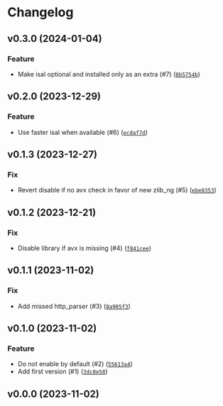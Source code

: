 # Changelog

## v0.3.0 (2024-01-04)

### Feature

- Make isal optional and installed only as an extra (#7) ([`0b5754b`](https://github.com/bdraco/aiohttp-zlib-ng/commit/0b5754b7a3a151b20d252e32c8ddc77a1c6b09d5))

## v0.2.0 (2023-12-29)

### Feature

- Use faster isal when available (#6) ([`ecdaf7d`](https://github.com/bdraco/aiohttp-zlib-ng/commit/ecdaf7d37a94c14cf9ef405bd531ec1d767a9bcb))

## v0.1.3 (2023-12-27)

### Fix

- Revert disable if no avx check in favor of new zlib_ng (#5) ([`ebe8353`](https://github.com/bdraco/aiohttp-zlib-ng/commit/ebe8353221d8dca0ba03400b39b06a15b614d81a))

## v0.1.2 (2023-12-21)

### Fix

- Disable library if avx is missing (#4) ([`f841cee`](https://github.com/bdraco/aiohttp-zlib-ng/commit/f841ceee40b7f23a97e38978af878ae499163ad3))

## v0.1.1 (2023-11-02)

### Fix

- Add missed http_parser (#3) ([`8a905f3`](https://github.com/bdraco/aiohttp-zlib-ng/commit/8a905f33300e8b684724217bf0d53f5241e99bad))

## v0.1.0 (2023-11-02)

### Feature

- Do not enable by default (#2) ([`55613a4`](https://github.com/bdraco/aiohttp-zlib-ng/commit/55613a4bb8aac5cea67c09961736eebeade6ee72))
- Add first version (#1) ([`3dc8e58`](https://github.com/bdraco/aiohttp-zlib-ng/commit/3dc8e58225f34c3ff3ddba3aa83508f0793fc9db))

## v0.0.0 (2023-11-02)
